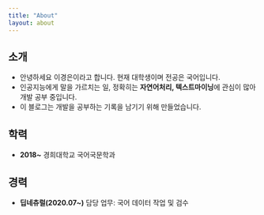 ```yaml
---
title: "About"
layout: about
---
```


## 소개

* 안녕하세요 이경은이라고 합니다. 현재 대학생이며 전공은 국어입니다.
* 인공지능에게 말을 가르치는 일, 정확히는 **자연어처리, 텍스트마이닝**에 관심이 많아 개발 공부 중입니다.
* 이 블로그는 개발을 공부하는 기록을 남기기 위해 만들었습니다.

## 학력

* **2018~** 경희대학교 국어국문학과

## 경력

* **딥네츄럴(2020.07~)** 담당 업무: 국어 데이터 작업 및 검수
